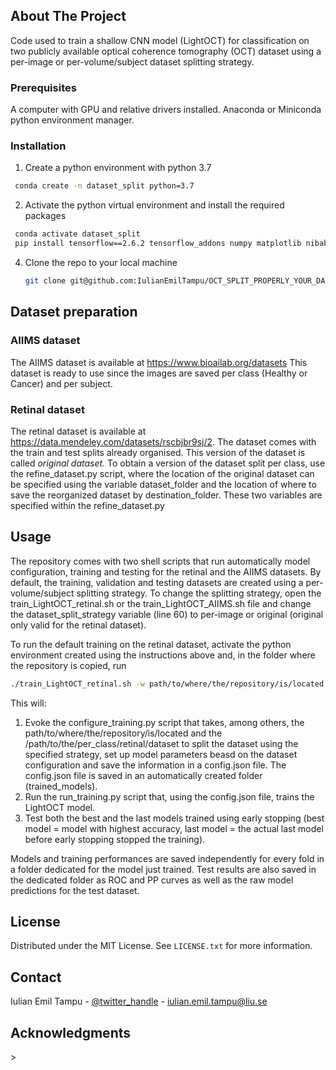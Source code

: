 
<!-- ABOUT THE PROJECT -->
## About The Project

Code used to train a shallow CNN model (LightOCT) for classification on two publicly available optical coherence tomography (OCT) dataset using a per-image or per-volume/subject dataset splitting strategy.

### Prerequisites
A computer with GPU and relative drivers installed.
Anaconda or Miniconda python environment manager.

### Installation

1. Create a python environment with python 3.7
  ```sh
   conda create -n dataset_split python=3.7
   ```
2. Activate the python virtual environment and install the required packages
  ```sh
   conda activate dataset_split
   pip install tensorflow==2.6.2 tensorflow_addons numpy matplotlib nibabel sklearn opencv-python
   ```
4. Clone the repo to your local machine
   ```sh
   git clone git@github.com:IulianEmilTampu/OCT_SPLIT_PROPERLY_YOUR_DATA.git
   ```

<!-- Dataset Preparation -->
## Dataset preparation
### AIIMS dataset
The AIIMS dataset is available at https://www.bioailab.org/datasets 
This dataset is ready to use since the images are saved per class (Healthy or Cancer) and per subject.

### Retinal dataset
The retinal dataset is available at https://data.mendeley.com/datasets/rscbjbr9sj/2.
The dataset comes with the train and test splits already organised. This version of the dataset is called *original dataset*. To obtain a version of the dataset split per class, use the refine_dataset.py script, where the location of the original dataset can be specified using the variable dataset_folder and the location of where to save the reorganized dataset by destination_folder. These two variables are specified within the refine_dataset.py 

<!-- USAGE EXAMPLES -->
## Usage

The repository comes with two shell scripts that run automatically model configuration, training and testing for the retinal and the AIIMS datasets. By default, the training, validation and testing datasets are created using a per-volume/subject splitting strategy. To change the splitting strategy, open the train_LightOCT_retinal.sh or the train_LightOCT_AIIMS.sh file and change the dataset_split_strategy variable (line 60) to per-image or original (original only valid for the retinal dataset).

To run the default training on the retinal dataset, activate the python environment created using the instructions above and, in the folder where the repository is copied, run
  ```sh
  ./train_LightOCT_retinal.sh -w path/to/where/the/repository/is/located -d /path/to/the/per_class/retinal/dataset -g 0
  ```
This will:
1. Evoke the configure_training.py script that takes, among others, the path/to/where/the/repository/is/located and the /path/to/the/per_class/retinal/dataset to split the dataset using the specified strategy, set up model parameters beasd on the dataset configuration and save the information in a config.json file. The config.json file is saved in an automatically created folder (trained_models).
2. Run the run_training.py script that, using the config.json file, trains the LightOCT model.
3. Test both the best and the last models trained using early stopping (best model = model with highest accuracy, last model = the actual last model before early stopping stopped the training).

Models and training performances are saved independently for every fold in a folder dedicated for the model just trained. Test results are also saved in the dedicated folder as ROC and PP curves as well as the raw model predictions for the test dataset.



<!-- LICENSE -->
## License

Distributed under the MIT License. See `LICENSE.txt` for more information.


<!-- CONTACT -->
## Contact

Iulian Emil Tampu - [@twitter_handle](https://twitter.com/) - iulian.emil.tampu@liu.se

<!-- ACKNOWLEDGMENTS -->
## Acknowledgments


<!-- MARKDOWN LINKS & IMAGES -->
<!-- https://www.markdownguide.org/basic-syntax/#reference-style-links -->>
<!-- [contributors-shield]: https://img.shields.io/github/contributors/github_username/repo_name.svg?style=for-the-badge
[contributors-url]: https://github.com/github_username/repo_name/graphs/contributors
[forks-shield]: https://img.shields.io/github/forks/github_username/repo_name.svg?style=for-the-badge
[forks-url]: https://github.com/github_username/repo_name/network/members
[stars-shield]: https://img.shields.io/github/stars/github_username/repo_name.svg?style=for-the-badge
[stars-url]: https://github.com/github_username/repo_name/stargazers
[issues-shield]: https://img.shields.io/github/issues/github_username/repo_name.svg?style=for-the-badge
[issues-url]: https://github.com/github_username/repo_name/issues
[license-shield]: https://img.shields.io/github/license/github_username/repo_name.svg?style=for-the-badge
[license-url]: https://github.com/github_username/repo_name/blob/master/LICENSE.txt
[linkedin-shield]: https://img.shields.io/badge/-LinkedIn-black.svg?style=for-the-badge&logo=linkedin&colorB=555
[linkedin-url]: https://linkedin.com/in/linkedin_username
[product-screenshot]: images/screenshot.png -->

<!-- ROADMAP 
## Roadmap

- [ ] Feature 1
- [ ] Feature 2
- [ ] Feature 3
    - [ ] Nested Feature

